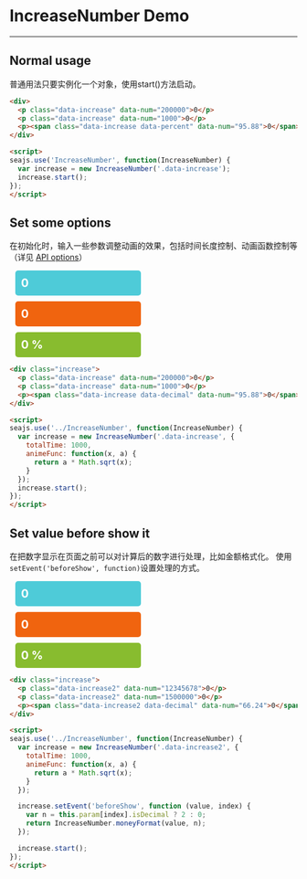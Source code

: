 # IncreaseNumber Demo

----

## Normal usage

普通用法只要实例化一个对象，使用start()方法启动。

```html
<div>
  <p class="data-increase" data-num="200000">0</p>
  <p class="data-increase" data-num="1000">0</p>
  <p><span class="data-increase data-percent" data-num="95.88">0</span> %</p>
</div>

<script>
seajs.use('IncreaseNumber', function(IncreaseNumber) {
  var increase = new IncreaseNumber('.data-increase');
  increase.start();
});
</script>
```

## Set some options

在初始化时，输入一些参数调整动画的效果，包括时间长度控制、动画函数控制等（详见 [API options](http://spmjs.io/docs/increasenumber/latest/#api-options)）

<style>
.increase p{width:200px;padding:10px;margin:10px;-webkit-border-radius:5px;-moz-border-radius:5px;border-radius:5px;background-color:#4ecbd8;font-size:20px;font-weight:700;color:#fff}
.increase p:nth-child(2){background-color:#f0640f}
.increase p:nth-child(3){background-color:#88bc2f}
</style>

<div class="increase">
  <p class="data-increase" data-num="200000">0</p>
  <p class="data-increase" data-num="1000">0</p>
  <p><span class="data-increase data-decimal" data-num="95.88">0</span> %</p>
</div>

<script>
seajs.use('../IncreaseNumber', function(IncreaseNumber) {
  var increase = new IncreaseNumber('.data-increase', {
    totalTime: 1000,
    animeFunc: function(x, a) {
      return a * Math.sqrt(x);
    }
  });
  increase.start();
});
</script>

```html
<div class="increase">
  <p class="data-increase" data-num="200000">0</p>
  <p class="data-increase" data-num="1000">0</p>
  <p><span class="data-increase data-decimal" data-num="95.88">0</span> %</p>
</div>

<script>
seajs.use('../IncreaseNumber', function(IncreaseNumber) {
  var increase = new IncreaseNumber('.data-increase', {
    totalTime: 1000,
    animeFunc: function(x, a) {
      return a * Math.sqrt(x);
    }
  });
  increase.start();
});
</script>
```

## Set value before show it

在把数字显示在页面之前可以对计算后的数字进行处理，比如金额格式化。
使用<code>setEvent('beforeShow', function)</code>设置处理的方式。

<div class="increase">
  <p class="data-increase2" data-num="12345678">0</p>
  <p class="data-increase2" data-num="1500000">0</p>
  <p><span class="data-increase2 data-decimal" data-num="66.24">0</span> %</p>
</div>

<script>
seajs.use('../IncreaseNumber', function(IncreaseNumber) {
  var increase = new IncreaseNumber('.data-increase2', {
    totalTime: 1000,
    animeFunc: function(x, a) {
      return a * Math.sqrt(x);
    }
  });

  increase.setEvent('beforeShow', function (value, index) {
    var n = this.param[index].isDecimal ? 2 : 0;
    return IncreaseNumber.moneyFormat(value, n);
  });

  increase.start();
});
</script>

```html
<div class="increase">
  <p class="data-increase2" data-num="12345678">0</p>
  <p class="data-increase2" data-num="1500000">0</p>
  <p><span class="data-increase2 data-decimal" data-num="66.24">0</span> %</p>
</div>

<script>
seajs.use('../IncreaseNumber', function(IncreaseNumber) {
  var increase = new IncreaseNumber('.data-increase2', {
    totalTime: 1000,
    animeFunc: function(x, a) {
      return a * Math.sqrt(x);
    }
  });

  increase.setEvent('beforeShow', function (value, index) {
    var n = this.param[index].isDecimal ? 2 : 0;
    return IncreaseNumber.moneyFormat(value, n);
  });

  increase.start();
});
</script>
```
